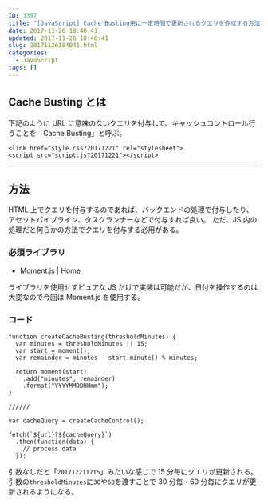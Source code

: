 ```yaml
---
ID: 3397
title: "[JavaScript] Cache Busting用に一定時間で更新されるクエリを作成する方法"
date: 2017-11-26 18:40:41
updated: 2017-11-26 18:40:41
slug: 20171126184041.html
categories:
  - JavaScript
tags: []
---
```


## Cache Busting とは

下記のように URL に意味のないクエリを付与して、キャッシュコントロール行うことを「Cache Busting」と呼ぶ。

```language-html
<link href="style.css?20171221" rel="stylesheet">
<script src="script.js?20171221"></script>
```

---

## 方法

HTML 上でクエリを付与するのであれば、バックエンドの処理で付与したり、アセットパイプライン、タスクランナーなどで付与すれば良い。
ただ、JS 内の処理だと何らかの方法でクエリを付与する必用がある。

### 必須ライブラリ

- [Moment.js | Home](https://momentjs.com/)

ライブラリを使用せずピュアな JS だけで実装は可能だが、日付を操作するのは大変なので今回は Moment.js を使用する。

### コード

```language-js
function createCacheBusting(thresholdMinutes) {
  var minutes = thresholdMinutes || 15;
  var start = moment();
  var remainder = minutes - start.minute() % minutes;

  return moment(start)
    .add("minutes", remainder)
    .format("YYYYMMDDHHmm");
}

//////

var cacheQuery = createCacheControl();

fetch(`${url}?${cacheQuery}`)
  .then(function(data) {
    // process data
  });
```

引数なしだと「`201712211715`」みたいな感じで 15 分毎にクエリが更新される。
引数の`thresholdMinutes`に`30`や`60`を渡すことで 30 分毎・60 分毎にクエリが更新されるようになる。
